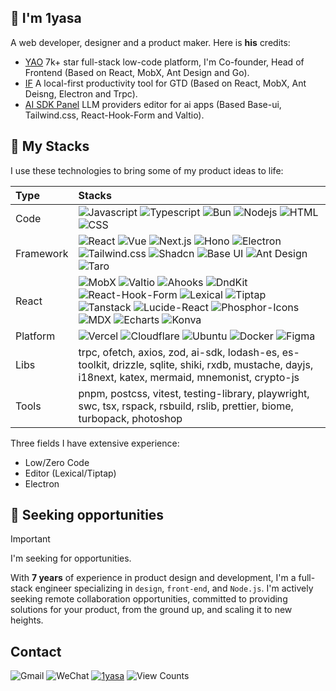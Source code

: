 ## 👋 I'm 1yasa

A web developer, designer and a product maker. Here is **his** credits:

- [YAO](https://yaoapps.com/) 7k+ star full-stack low-code platform, I'm Co-founder, Head of Frontend (Based on React, MobX, Ant Design and Go).
- [IF](https://if.openages.com/) A local-first productivity tool for GTD (Based on React, MobX, Ant Deisng, Electron and Trpc).
- [AI SDK Panel](https://stack.matrixages.com/ai-sdk-panel) LLM providers editor for ai apps (Based Base-ui, Tailwind.css, React-Hook-Form and Valtio).

## 💅 My Stacks

I use these technologies to bring some of my product ideas to life:

<table>
  <thead>
    <tr>
      <th align="left">Type</th>
      <th align="left">Stacks</th>
    </tr>
  </thead>
  <tbody>
    <tr>
      <td>Code</td>
      <td>
        <img alt="Javascript" src="https://img.shields.io/badge/Javascript-efb100?logo=javascript&logoColor=white">
        <img alt="Typescript" src="https://img.shields.io/badge/Typescript-00a6f4?logo=typescript&logoColor=white">
        <img alt="Bun" src="https://img.shields.io/badge/Bun-ffd6a8?logo=bun">
        <img alt="Nodejs" src="https://img.shields.io/badge/Nodejs-5ea500?logo=node.js&logoColor=white">
        <img alt="HTML" src="https://img.shields.io/badge/HTML-f54a00?logo=html5&logoColor=white">
        <img alt="CSS" src="https://img.shields.io/badge/CSS-00a6f4?logo=css&logoColor=white">
      </td>
    </tr>
    <tr>
      <td>Framework</td>
      <td>
        <img alt="React" src="https://img.shields.io/badge/React-0092b8?logo=react&logoColor=white">
        <img alt="Vue" src="https://img.shields.io/badge/Vue-00a63e?logo=vue.js&logoColor=white">
        <img alt="Next.js" src="https://img.shields.io/badge/Next.js-000000?logo=next.js&logoColor=white">
        <img alt="Hono" src="https://img.shields.io/badge/Hono-e17100?logo=hono&logoColor=white">
        <img alt="Electron" src="https://img.shields.io/badge/Electron-0092b8?logo=electron&logoColor=white">
        <img alt="Tailwind.css" src="https://img.shields.io/badge/Tailwind.css-00a6f4?logo=tailwindcss&logoColor=white">
        <img alt="Shadcn" src="https://img.shields.io/badge/Shadcn-45556c?logo=shadcn/ui&logoColor=white">
        <img alt="Base UI" src="https://img.shields.io/badge/Base%20UI-737373?logo=mui&logoColor=white">
        <img alt="Ant Design" src="https://img.shields.io/badge/Ant%20Design-7c86ff?logo=antdesign&logoColor=white">
        <img alt="Taro" src="https://img.shields.io/badge/Taro-193cb8?logo=wechat&logoColor=white">
      </td>
    </tr>
    <tr>
      <td>React</td>
      <td>
        <img alt="MobX" src="https://img.shields.io/badge/MobX-e17100?logo=mobx&logoColor=white">
        <img alt="Valtio" src="https://img.shields.io/badge/Valtio-00d3f2?logo=redux&logoColor=white">
        <img alt="Ahooks" src="https://img.shields.io/badge/Ahooks-615fff?logo=alamy&logoColor=white">
        <img alt="DndKit" src="https://img.shields.io/badge/DndKit-62748e?logo=excalidraw&logoColor=white">
        <img alt="React-Hook-Form" src="https://img.shields.io/badge/React%20Hook%20Form-e60076?logo=react-hook-form&logoColor=white">
        <img alt="Lexical" src="https://img.shields.io/badge/Lexical-0084d1?logo=meta&logoColor=white">
        <img alt="Tiptap" src="https://img.shields.io/badge/Tiptap-d4d4d8?logo=at%26t&logoColor=white">
        <img alt="Tanstack" src="https://img.shields.io/badge/Tanstack-00bc7d?logo=bookstack&logoColor=white">
        <img alt="Lucide-React" src="https://img.shields.io/badge/Lucide%20React-fb2c36?logo=lucide&logoColor=white">
        <img alt="Phosphor-Icons" src="https://img.shields.io/badge/Phosphor%20Icons-7ccf00?logo=phosphoricons&logoColor=white">
        <img alt="MDX" src="https://img.shields.io/badge/MDX-efb100?logo=mdx&logoColor=white">
        <img alt="Echarts" src="https://img.shields.io/badge/Echarts-f6339a?logo=apacheecharts&logoColor=white">
        <img alt="Konva" src="https://img.shields.io/badge/Konva-0084d1?logo=konva&logoColor=white">
      </td>
    </tr>
    <tr>
      <td>Platform</td>
      <td>
        <img alt="Vercel" src="https://img.shields.io/badge/Vercel-000000?logo=vercel&logoColor=white">
        <img alt="Cloudflare" src="https://img.shields.io/badge/Cloudflare-fd9a00?logo=cloudflare&logoColor=white">
        <img alt="Ubuntu" src="https://img.shields.io/badge/Ubuntu-f54a00?logo=ubuntu&logoColor=white">
        <img alt="Docker" src="https://img.shields.io/badge/Docker-2b7fff?logo=docker&logoColor=white">
        <img alt="Figma" src="https://img.shields.io/badge/Figma-9810fa?logo=figma&logoColor=white">
      </td>
    </tr>
    <tr>
      <td>Libs</td>
      <td>trpc, ofetch, axios, zod, ai-sdk, lodash-es, es-toolkit, drizzle, sqlite, shiki, rxdb, mustache, dayjs, i18next, katex, mermaid, mnemonist, crypto-js</td>
    </tr>
    <tr>
      <td>Tools</td>
      <td>pnpm, postcss, vitest, testing-library, playwright, swc, tsx, rspack, rsbuild, rslib, prettier, biome, turbopack, photoshop</td>
    </tr>
  </tbody>
</table>

Three fields I have extensive experience:

- Low/Zero Code
- Editor (Lexical/Tiptap)
- Electron

## 🚀 Seeking opportunities

> [!IMPORTANT]
> I'm seeking for opportunities.
> 
> With **7 years** of experience in product design and development, I'm a full-stack engineer specializing in `design`, `front-end`, and `Node.js`. I'm actively seeking remote collaboration opportunities, committed to providing solutions for your product, from the ground up, and scaling it to new heights.

## Contact

![Gmail](https://img.shields.io/badge/xiewendao@gmail.com-2b7fff?logo=gmail&logoColor=white)
![WeChat](https://img.shields.io/badge/Mrhehero-00c951?logo=wechat&logoColor=white)
[![1yasa](https://img.shields.io/badge/1yasa-000?logo=x&logoColor=white)](https://x.com/iyasa_hq)
![View Counts](https://komarev.com/ghpvc/?username=1yasa&base=126003&color=000000)

